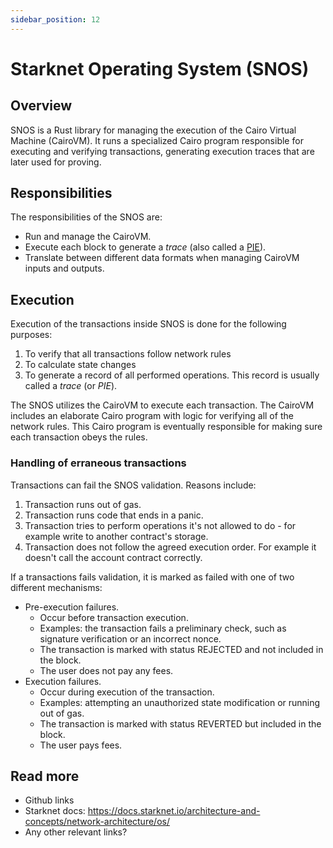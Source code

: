 ```yaml
---
sidebar_position: 12
---
```


# Starknet Operating System (SNOS)

## Overview

SNOS is a Rust library for managing the execution of the Cairo Virtual Machine (CairoVM). It runs a specialized Cairo program responsible for executing and verifying transactions, generating execution traces that are later used for proving.

## Responsibilities

The responsibilities of the SNOS are:
- Run and manage the CairoVM.
- Execute each block to generate a *trace* (also called a [PIE](https://github.com/starkware-libs/cairo-lang/blob/a86e92bfde9c171c0856d7b46580c66e004922f3/src/starkware/cairo/lang/vm/cairo_pie.py#L219-L225)).
- Translate between different data formats when managing CairoVM inputs and outputs.

## Execution

Execution of the transactions inside SNOS is done for the following purposes:
1. To verify that all transactions follow network rules
1. To calculate state changes
1. To generate a record of all performed operations. This record is usually called a *trace* (or *PIE*).

The SNOS utilizes the CairoVM to execute each transaction. The CairoVM includes an elaborate Cairo program with logic for verifying all of the network rules. This Cairo program is eventually responsible for making sure each transaction obeys the rules.

### Handling of erraneous transactions

Transactions can fail the SNOS validation. Reasons include:
1. Transaction runs out of gas.
1. Transaction runs code that ends in a panic.
1. Transaction tries to perform operations it's not allowed to do - for example write to another contract's storage.
1. Transaction does not follow the agreed execution order. For example it doesn't call the account contract correctly.

If a transactions fails validation, it is marked as failed with one of two different mechanisms:
- Pre-execution failures. 
  - Occur before transaction execution. 
  - Examples: the transaction fails a preliminary check, such as signature verification or an incorrect nonce.
  - The transaction is marked with status REJECTED and not included in the block.
  - The user does not pay any fees.
- Execution failures. 
  - Occur during execution of the transaction. 
  - Examples: attempting an unauthorized state modification or running out of gas.
  - The transaction is marked with status REVERTED but included in the block.
  - The user pays fees.

## Read more

- Github links
- Starknet docs: https://docs.starknet.io/architecture-and-concepts/network-architecture/os/
- Any other relevant links?